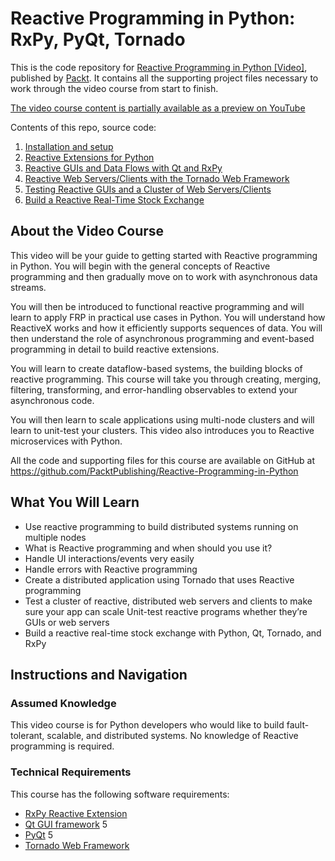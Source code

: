 # Reactive Programming in Python: RxPy, PyQt, Tornado

This is the code repository for [Reactive Programming in Python [Video]](https://www.google.ca/books/edition/Reactive_Programming_in_Python/H60lzgEACAAJ?hl=en), published by [Packt](https://www.packtpub.com/?utm_source=github). It contains all the supporting project files necessary to work through the video course from start to finish.

[The video course content is partially available as a preview on YouTube](https://www.youtube.com/watch?v=9XHvHwOxujQ&list=PLTgRMOcmRb3P0I4fpieDolqqY8hIUjIKm)

Contents of this repo, source code:
1. [Installation and setup](./Section%201/)
2. [Reactive Extensions for Python](./Section%202)
3. [Reactive GUIs and Data Flows with Qt and RxPy](./Section%203)
4. [Reactive Web Servers/Clients with the Tornado Web Framework](./Section%204)
5. [Testing Reactive GUIs and a Cluster of Web Servers/Clients](./Section%205)
6. [Build a Reactive Real-Time Stock Exchange](./Section%206)

## About the Video Course
This video will be your guide to getting started with Reactive programming in Python. You will begin with the general concepts of Reactive programming and then gradually move on to work with asynchronous data streams.

You will then be introduced to functional reactive programming and will learn to apply FRP in practical use cases in Python. You will understand how ReactiveX works and how it efficiently supports sequences of data. You will then understand the role of asynchronous programming and event-based programming in detail to build reactive extensions.

You will learn to create dataflow-based systems, the building blocks of reactive programming. This course will take you through creating, merging, filtering, transforming, and error-handling observables to extend your asynchronous code.

You will then learn to scale applications using multi-node clusters and will learn to unit-test your clusters. This video also introduces you to Reactive microservices with Python.

All the code and supporting files for this course are available on GitHub at https://github.com/PacktPublishing/Reactive-Programming-in-Python

## What You Will Learn
* Use reactive programming to build distributed systems running on multiple nodes
* What is Reactive programming and when should you use it?
* Handle UI interactions/events very easily
* Handle errors with Reactive programming
* Create a distributed application using Tornado that uses Reactive programming
* Test a cluster of reactive, distributed web servers and clients to make sure your app can scale
   Unit-test reactive programs whether they’re GUIs or web servers
* Build a reactive real-time stock exchange with Python, Qt, Tornado, and RxPy

## Instructions and Navigation
### Assumed Knowledge
This video course is for Python developers who would like to build fault-tolerant, scalable, and distributed systems. No knowledge of Reactive programming is required.
### Technical Requirements
This course has the following software requirements:

- [RxPy Reactive Extension](https://github.com/ReactiveX/RxPY)
- [Qt GUI framework](https://www.qt.io/product/framework) 5
- [PyQt](https://riverbankcomputing.com/software/pyqt) 5
- [Tornado Web Framework](https://github.com/tornadoweb/tornado)
